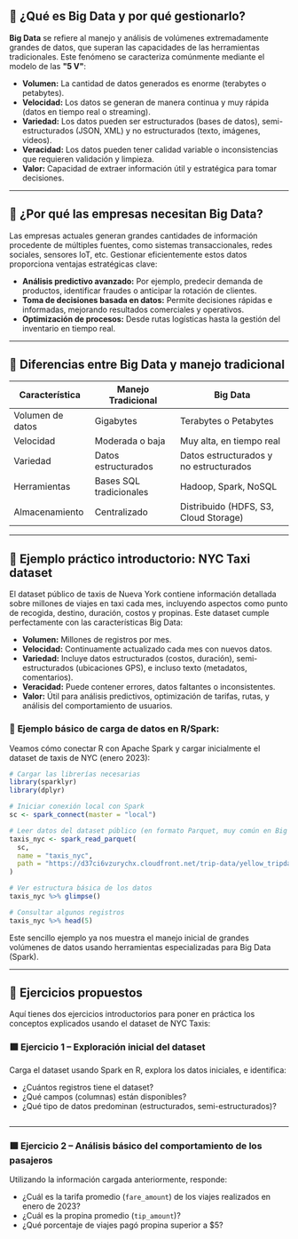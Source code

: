 ## 📌 **¿Qué es Big Data y por qué gestionarlo?**

**Big Data** se refiere al manejo y análisis de volúmenes extremadamente grandes de datos, que superan las capacidades de las herramientas tradicionales. Este fenómeno se caracteriza comúnmente mediante el modelo de las **"5 V"**:

- **Volumen:** La cantidad de datos generados es enorme (terabytes o petabytes).
- **Velocidad:** Los datos se generan de manera continua y muy rápida (datos en tiempo real o streaming).
- **Variedad:** Los datos pueden ser estructurados (bases de datos), semi-estructurados (JSON, XML) y no estructurados (texto, imágenes, videos).
- **Veracidad:** Los datos pueden tener calidad variable o inconsistencias que requieren validación y limpieza.
- **Valor:** Capacidad de extraer información útil y estratégica para tomar decisiones.

---

## 📌 **¿Por qué las empresas necesitan Big Data?**

Las empresas actuales generan grandes cantidades de información procedente de múltiples fuentes, como sistemas transaccionales, redes sociales, sensores IoT, etc. Gestionar eficientemente estos datos proporciona ventajas estratégicas clave:

- **Análisis predictivo avanzado:** Por ejemplo, predecir demanda de productos, identificar fraudes o anticipar la rotación de clientes.
- **Toma de decisiones basada en datos:** Permite decisiones rápidas e informadas, mejorando resultados comerciales y operativos.
- **Optimización de procesos:** Desde rutas logísticas hasta la gestión del inventario en tiempo real.

---

## 📌 **Diferencias entre Big Data y manejo tradicional**

| Característica | Manejo Tradicional | Big Data |
|----------------|--------------------|----------|
| Volumen de datos | Gigabytes | Terabytes o Petabytes |
| Velocidad | Moderada o baja | Muy alta, en tiempo real |
| Variedad | Datos estructurados | Datos estructurados y no estructurados |
| Herramientas | Bases SQL tradicionales | Hadoop, Spark, NoSQL |
| Almacenamiento | Centralizado | Distribuido (HDFS, S3, Cloud Storage) |

---

## 📌 **Ejemplo práctico introductorio: NYC Taxi dataset**

El dataset público de taxis de Nueva York contiene información detallada sobre millones de viajes en taxi cada mes, incluyendo aspectos como punto de recogida, destino, duración, costos y propinas. Este dataset cumple perfectamente con las características Big Data:

- **Volumen:** Millones de registros por mes.
- **Velocidad:** Continuamente actualizado cada mes con nuevos datos.
- **Variedad:** Incluye datos estructurados (costos, duración), semi-estructurados (ubicaciones GPS), e incluso texto (metadatos, comentarios).
- **Veracidad:** Puede contener errores, datos faltantes o inconsistentes.
- **Valor:** Útil para análisis predictivos, optimización de tarifas, rutas, y análisis del comportamiento de usuarios.

### 🔹 **Ejemplo básico de carga de datos en R/Spark:**

Veamos cómo conectar R con Apache Spark y cargar inicialmente el dataset de taxis de NYC (enero 2023):

```r
# Cargar las librerías necesarias
library(sparklyr)
library(dplyr)

# Iniciar conexión local con Spark
sc <- spark_connect(master = "local")

# Leer datos del dataset público (en formato Parquet, muy común en Big Data)
taxis_nyc <- spark_read_parquet(
  sc,
  name = "taxis_nyc",
  path = "https://d37ci6vzurychx.cloudfront.net/trip-data/yellow_tripdata_2023-01.parquet"
)

# Ver estructura básica de los datos
taxis_nyc %>% glimpse()

# Consultar algunos registros
taxis_nyc %>% head(5)
```

Este sencillo ejemplo ya nos muestra el manejo inicial de grandes volúmenes de datos usando herramientas especializadas para Big Data (Spark).

---

## 📌 **Ejercicios propuestos**

Aquí tienes dos ejercicios introductorios para poner en práctica los conceptos explicados usando el dataset de NYC Taxis:

### 🟩 **Ejercicio 1 – Exploración inicial del dataset**

Carga el dataset usando Spark en R, explora los datos iniciales, e identifica:

- ¿Cuántos registros tiene el dataset?
- ¿Qué campos (columnas) están disponibles?
- ¿Qué tipo de datos predominan (estructurados, semi-estructurados)?


```r

```

---

### 🟩 **Ejercicio 2 – Análisis básico del comportamiento de los pasajeros**

Utilizando la información cargada anteriormente, responde:

- ¿Cuál es la tarifa promedio (`fare_amount`) de los viajes realizados en enero de 2023?
- ¿Cuál es la propina promedio (`tip_amount`)?
- ¿Qué porcentaje de viajes pagó propina superior a $5?


```r

```

